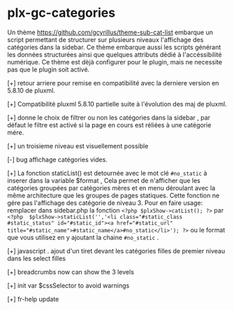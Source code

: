 



# plx-gc-categories


Un thème https://github.com/gcyrillus/theme-sub-cat-list embarque un script permettant de structurer sur plusieurs niveaux l'affichage des catégories dans la sidebar. Ce thème embarque aussi les scripts générant les données structurées ainsi que quelques attributs dédié à l'accéssibilité numérique. Ce thème est dèjà configurer pour le plugin, mais ne necessite pas que le plugin soit activé.

[+] retour arriere pour remise en compatibilité avec la derniere version en 5.8.10 de pluxml.

[+] Compatibilité pluxml 5.8.10 partielle suite à l'évolution  des maj de pluxml. 

[+] donne le choix de filtrer ou non les catégories dans la sidebar , par défaut le filtre est activé si la page en cours est réliées à une catégorie mére.

[+] un troisieme niveau est visuellement possible

[-] bug affichage catégories vides.

[+] La fonction staticList() est detournée avec le mot clé `#no_static` à inserer dans la variable $format , Cela permet de n'afficher que les catégories groupées par catégories mères et en menu déroulant avec la même architecture que les groupes de pages statiques. Cette fonction ne gére pas l'affichage des catégorie de niveau 3.
Pour en faire usage: remplacer dans sidebar.php la fonction `<?php $plxShow->catList(); ?>` par `<?php  $plxShow->staticList('','<li class="#static_class #static_status" id="#static_id"><a href="#static_url" title="#static_name">#static_name</a>#no_static</li>'); ?>` ou le format que vous utilisez en y ajoutant la chaine `#no_static` .

[+] javascript . ajout d'un tiret devant les catégories filles de premier niveau dans les select filles


[+] breadcrumbs now can show the 3 levels

[+] init var $cssSelector to avoid warnings

[+] fr-help update 
